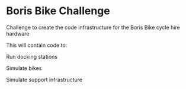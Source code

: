 # Boris Bike Challenge

Challenge to create the code infrastructure for the Boris Bike cycle hire hardware

This will contain code to:

Run docking stations

Simulate bikes

Simulate support infrastructure